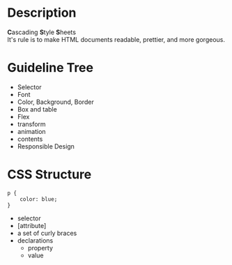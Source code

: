 # Description
**C**ascading **S**tyle **S**heets  
It's rule is to make HTML documents readable, prettier, and more gorgeous.

# Guideline Tree
- Selector
- Font
- Color, Background, Border
- Box and table
- Flex
- transform
- animation
- contents
- Responsible Design

# CSS Structure
```  
p {   
    color: blue;  
}  
```  
  
- selector
- [attribute]
- a set of curly braces
- declarations
    - property
    - value